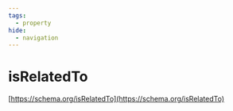 ```yaml
---
tags:
  - property
hide:
  - navigation
---
```


# isRelatedTo
[https://schema.org/isRelatedTo](https://schema.org/isRelatedTo)
